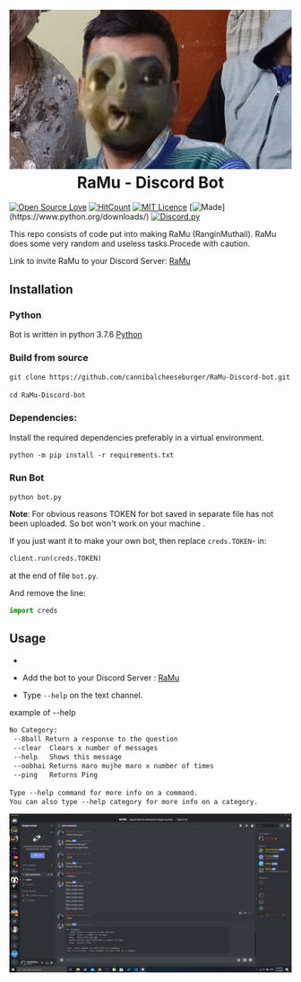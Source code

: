 <h1 align=center>
    <br/>
    <img src=".\img\IMG-20200219-WA0033.jpg">
    <br/>
    RaMu - Discord Bot
</h1>

[![Open Source Love](https://badges.frapsoft.com/os/v1/open-source.svg?v=103)](https://github.com/ellerbrock/open-source-badges/)
[![HitCount](http://hits.dwyl.com/cannibalcheeseburger/Ramu-Discord-bot.svg)](http://hits.dwyl.com/cannibalcheeseburger/Ramu-Discord-bot)
[![MIT Licence](https://badges.frapsoft.com/os/mit/mit.svg?v=103)](https://opensource.org/licenses/mit-license.php)
[![Made](https://img.shields.io/badge/Made%20With-Python%203.7-green.svg?style=for-the-badge")](https://www.python.org/downloads/)
[![Discord.py](https://img.shields.io/badge/discord-bot-blue.svg)](https://discord.com/api/oauth2/authorize?client_id=715204457754787952&permissions=8&scope=bot)


This repo consists of code put into making RaMu (RanginMuthail). RaMu does some very random and useless tasks.Procede with caution.

Link to invite RaMu to your Discord Server: [RaMu](https://discord.com/api/oauth2/authorize?client_id=715204457754787952&permissions=8&scope=bot)

## Installation

### Python
Bot is written in python 3.7.6 [Python](https://www.python.org/downloads/)
 
### Build from source

```
git clone https://github.com/cannibalcheeseburger/RaMu-Discord-bot.git

cd RaMu-Discord-bot
```

### Dependencies:

Install the required dependencies preferably in a virtual environment.

```
python -m pip install -r requirements.txt
```

### Run Bot

```
python bot.py
```

__Note__: For obvious reasons TOKEN for bot saved in separate file has not been uploaded. So bot won't work on your machine . 

If you just want it to make your own bot, then replace `creds.TOKEN`- in:
```python
client.run(creds.TOKEN)
```
at the end of file `bot.py`.

And remove the line:

```python 
import creds
```

## Usage 
-
 - Add the bot to your Discord Server : [RaMu](https://discord.com/api/oauth2/authorize?client_id=715204457754787952&permissions=8&scope=bot)
 
 - Type  `--help` on the text channel.

example of --help
 ```
 ​No Category:
  --8ball Return a response to the question
  --clear  Clears x number of messages
  --help   Shows this message
  --oobhai Returns maro mujhe maro x number of times
  --ping   Returns Ping

Type --help command for more info on a command.
You can also type --help category for more info on a category.
 ```

 ![Screenshot](./img/screen.png)